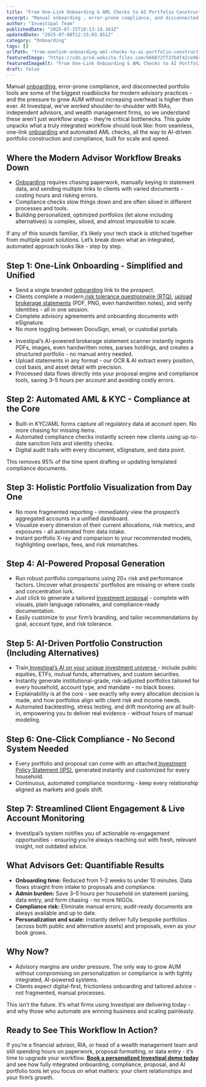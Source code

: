 ```yaml
---
title: "From One-Link Onboarding & AML Checks to AI Portfolio Construction: A Complete Workflow Guide"
excerpt: "Manual onboarding , error-prone compliance, and disconnected portfolio tools are some of the biggest roadblocks for modern advisory practices - and the pressure to grow AUM without increasing overhead is higher than."
author: "Investipal Team"
publishedDate: "2025-07-15T18:13:18.163Z"
updatedDate: "2025-07-08T12:15:03.851Z"
category: "Onboarding"
tags: []
urlPath: "from-onelink-onboarding-aml-checks-to-ai-portfolio-construction-a-complete-workflow-guide"
featuredImage: "https://cdn.prod.website-files.com/666872ff37bdf42ce9637d77/686d0988dc8c8308d4377813_The%20Biggest%20Bottlenecks%20in%20Wealth%20Management%20Sales%E2%80%94and%20How%20Automation%20Solves%20Them%20(9).png"
featuredImageAlt: "From One-Link Onboarding & AML Checks to AI Portfolio Construction: A Complete Workflow Guide"
draft: false
---
```

<p id="">Manual <a href="/blog/onboarding">onboarding</a>, error-prone compliance, and disconnected portfolio tools are some of the biggest roadblocks for modern advisory practices - and the pressure to grow AUM without increasing overhead is higher than ever. At Investipal, we’ve worked shoulder-to-shoulder with RIAs, independent advisors, and wealth management firms, so we understand these aren’t just workflow snags - they’re critical bottlenecks. This guide unpacks what a truly integrated workflow should look like: from seamless, one-link <a href="/blog/onboarding">onboarding</a> and automated AML checks, all the way to AI-driven portfolio construction and compliance, built for scale and speed. </p><h2 id="">Where the Modern Advisor Workflow Breaks Down</h2><ul id=""><li id=""><a href="/blog/onboarding">Onboarding</a> requires chasing paperwork, manually keying in statement data, and sending multiple links to clients with varied documents - costing hours and risking errors.</li><li id="">Compliance checks slow things down and are often siloed in different processes and tools.</li><li id="">Building personalized, optimized portfolios (let alone including alternatives) is complex, siloed, and almost impossible to scale.</li></ul><p id="">If any of this sounds familiar, it’s likely your tech stack is stitched together from multiple point solutions. Let’s break down what an integrated, automated approach looks like - step by step.</p><h2 id="">Step 1: One-Link Onboarding - Simplified and Unified</h2><ul id=""><li id="">Send a single branded <a href="/blog/onboarding">onboarding</a> link to the prospect.</li><li id="">Clients complete a modern<a href="/risk-assessment"> risk tolerance questionnaire (RTQ)</a>, <a href="/features/automated-statement-scanner">upload brokerage statements</a> (PDF, PNG, even handwritten notes), and verify identities - all in one session.</li><li id="">Complete advisory agreements and onboarding documents with eSignature.</li><li id="">No more toggling between DocuSign, email, or custodial portals.</li></ul><ul id=""><li id="">Investipal’s AI-powered brokerage statement scanner instantly ingests PDFs, images, even handwritten notes, parses holdings, and creates a structured portfolio - no manual entry needed.</li><li id="">Upload statements in any format - our OCR & AI extract every position, cost basis, and asset detail with precision.</li><li id="">Processed data flows directly into your proposal engine and compliance tools, saving 3–5 hours per account and avoiding costly errors.</li></ul><h2 id="">Step 2: Automated AML & KYC - Compliance at the Core</h2><ul id=""><li id="">Built-in KYC/AML forms capture all regulatory data at account open. No more chasing for missing items.</li><li id="">Automated compliance checks instantly screen new clients using up-to-date sanction lists and identity checks.</li><li id="">Digital audit trails with every document, eSignature, and data point.</li></ul><p id="">This removes 95% of the time spent drafting or updating templated compliance documents. </p><h2 id="">Step 3: Holistic Portfolio Visualization from Day One</h2><ul id=""><li id="">No more fragmented reporting - immediately view the prospect’s aggregated accounts in a unified dashboard.</li><li id="">Visualize every dimension of their current allocations, risk metrics, and exposures - all automated from data intake.</li><li id="">Instant portfolio X-ray and comparison to your recommended models, highlighting overlaps, fees, and risk mismatches.</li></ul><h2 id="">Step 4: AI-Powered Proposal Generation</h2><ul id=""><li id="">Run robust portfolio comparisons using 20+ risk and performance factors. Uncover what prospects’ portfolios are missing or where costs and concentration lurk.</li><li id="">Just click to generate a tailored <a href="/blog/how-to-automate-proposal-generation-and-shorten-sales-cycles-for-financial-advisors">investment proposal</a> - complete with visuals, plain language rationales, and compliance-ready documentation.</li><li id="">Easily customize to your firm’s branding, and tailor recommendations by goal, account type, and risk tolerance.</li></ul><h2 id="">Step 5: AI-Driven Portfolio Construction (Including Alternatives)</h2><ul id=""><li id="">Train<a href="/blog/ai-portfolio-optimization-what-financial-advisors-need-to-know-in-2025"> Investipal’s AI on your unique investment universe </a>- include public equities, ETFs, mutual funds, alternatives, and custom securities.</li><li id="">Instantly generate institutional-grade, risk-adjusted portfolios tailored for every household, account type, and mandate - no black boxes.</li><li id="">Explainability is at the core - see exactly why every allocation decision is made, and how portfolios align with client risk and income needs.</li><li id="">Automated backtesting, stress testing, and drift monitoring are all built-in, empowering you to deliver real evidence - without hours of manual modeling.</li></ul><h2 id="">Step 6: One-Click Compliance - No Second System Needed</h2><ul id=""><li id="">Every portfolio and proposal can come with an attached<a href="/features/investment-policy-statements"> Investment Policy Statement (IPS)</a>, generated instantly and customized for every household.</li><li id="">Continuous, automated compliance monitoring - keep every relationship aligned as markets and goals shift.</li></ul><h2 id="">Step 7: Streamlined Client Engagement & Live Account Monitoring</h2><ul id=""><li id="">Investipal’s system notifies you of actionable re-engagement opportunities - ensuring you’re always reaching out with fresh, relevant insight, not outdated advice.</li></ul><h2 id="">What Advisors Get: Quantifiable Results</h2><ul id=""><li id=""><strong id="">Onboarding time:</strong> Reduced from 1–2 weeks to under 10 minutes. Data flows straight from intake to proposals and compliance.</li><li id=""><strong id="">Admin burden:</strong> Save 3–5 hours per household on statement parsing, data entry, and form chasing - no more NIGOs.</li><li id=""><strong id="">Compliance risk:</strong> Eliminate manual errors; audit-ready documents are always available and up to date.</li><li id=""><strong id="">Personalization and scale:</strong> Instantly deliver fully bespoke portfolios (across both public and alternative assets) and proposals, even as your book grows.</li></ul><h2 id="">Why Now?</h2><ul id=""><li id="">Advisory margins are under pressure. The only way to grow AUM without compromising on personalization or compliance is with tightly integrated, AI-powered systems.</li><li id="">Clients expect digital-first, frictionless onboarding and tailored advice - not fragmented, manual processes.</li></ul><p id="">This isn’t the future. It’s what firms using Investipal are delivering today - and why those who automate are winning business and scaling painlessly.</p><h2 id="">Ready to See This Workflow In Action?</h2><p id="">If you’re a financial advisor, RIA, or head of a wealth management team and still spending hours on paperwork, proposal formatting, or data entry - it’s time to upgrade your workflow. <a href="/book-a-demo"><strong id="">Book a personalized Investipal demo today</strong></a> and see how fully integrated onboarding, compliance, proposal, and AI portfolio tools let you focus on what matters: your client relationships and your firm’s growth.</p>